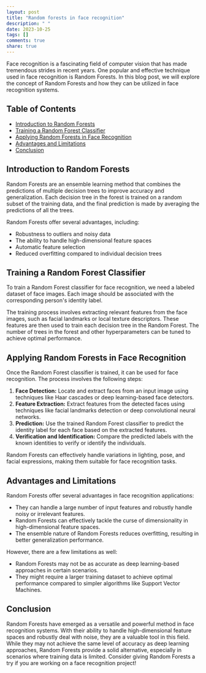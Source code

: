 ```yaml
---
layout: post
title: "Random forests in face recognition"
description: " "
date: 2023-10-25
tags: []
comments: true
share: true
---
```


Face recognition is a fascinating field of computer vision that has made tremendous strides in recent years. One popular and effective technique used in face recognition is Random Forests. In this blog post, we will explore the concept of Random Forests and how they can be utilized in face recognition systems.

## Table of Contents
- [Introduction to Random Forests](#introduction-to-random-forests)
- [Training a Random Forest Classifier](#training-a-random-forest-classifier)
- [Applying Random Forests in Face Recognition](#applying-random-forests-in-face-recognition)
- [Advantages and Limitations](#advantages-and-limitations)
- [Conclusion](#conclusion)

## Introduction to Random Forests

Random Forests are an ensemble learning method that combines the predictions of multiple decision trees to improve accuracy and generalization. Each decision tree in the forest is trained on a random subset of the training data, and the final prediction is made by averaging the predictions of all the trees.

Random Forests offer several advantages, including:

- Robustness to outliers and noisy data
- The ability to handle high-dimensional feature spaces
- Automatic feature selection
- Reduced overfitting compared to individual decision trees

## Training a Random Forest Classifier

To train a Random Forest classifier for face recognition, we need a labeled dataset of face images. Each image should be associated with the corresponding person's identity label.

The training process involves extracting relevant features from the face images, such as facial landmarks or local texture descriptors. These features are then used to train each decision tree in the Random Forest. The number of trees in the forest and other hyperparameters can be tuned to achieve optimal performance.

## Applying Random Forests in Face Recognition

Once the Random Forest classifier is trained, it can be used for face recognition. The process involves the following steps:

1. **Face Detection:** Locate and extract faces from an input image using techniques like Haar cascades or deep learning-based face detectors.
2. **Feature Extraction:** Extract features from the detected faces using techniques like facial landmarks detection or deep convolutional neural networks.
3. **Prediction:** Use the trained Random Forest classifier to predict the identity label for each face based on the extracted features.
4. **Verification and Identification:** Compare the predicted labels with the known identities to verify or identify the individuals.

Random Forests can effectively handle variations in lighting, pose, and facial expressions, making them suitable for face recognition tasks.

## Advantages and Limitations

Random Forests offer several advantages in face recognition applications:

- They can handle a large number of input features and robustly handle noisy or irrelevant features.
- Random Forests can effectively tackle the curse of dimensionality in high-dimensional feature spaces.
- The ensemble nature of Random Forests reduces overfitting, resulting in better generalization performance.

However, there are a few limitations as well:

- Random Forests may not be as accurate as deep learning-based approaches in certain scenarios.
- They might require a larger training dataset to achieve optimal performance compared to simpler algorithms like Support Vector Machines.

## Conclusion

Random Forests have emerged as a versatile and powerful method in face recognition systems. With their ability to handle high-dimensional feature spaces and robustly deal with noise, they are a valuable tool in this field. While they may not achieve the same level of accuracy as deep learning approaches, Random Forests provide a solid alternative, especially in scenarios where training data is limited. Consider giving Random Forests a try if you are working on a face recognition project!